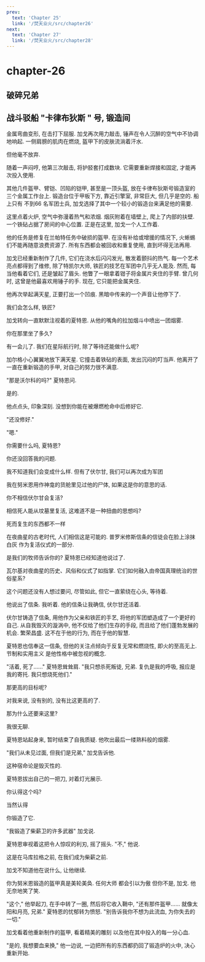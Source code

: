 ```yaml
---
prev:
  text: 'Chapter 25'
  link: '/焚天业火/src/chapter26'
next:
  text: 'Chapter 27'
  link: '/焚天业火/src/chapter28'
---
```


# chapter-26

## 破碎兄弟

## 战斗驳船 "卡律布狄斯 " 号, 锻造间

金属弯曲变形, 在击打下屈服. 加戈再次用力敲击, 锤声在令人沉醉的空气中不协调地响起. 一侧肩膀的肌肉在燃烧, 盔甲下的皮肤流淌着汗水.

但他毫不放弃.

随着一声闷哼, 他第三次敲击, 将护胫套打成数块. 它需要重新焊接和固定, 才能再次投入使用.

其他几件盔甲、臂铠、凹陷的铠甲, 甚至是一顶头盔, 放在卡律布狄斯号锻造室的三个金属工作台上. 锻造台位于甲板下方, 靠近引擎室, 非常巨大, 但几乎是空的. 船上只有 不到66 名军团士兵, 加戈选择了其中一个较小的锻造台来满足他的需要.

这里点着火炉, 空气中弥漫着热气和浓烟. 烟灰附着在墙壁上, 爬上了内部的扶壁. 一个铁砧占据了房间的中心位置. 正是在这里, 加戈一个人工作着.

他的任务是修复在兰帕特任务中破损的盔甲. 在没有补给或增援的情况下, 火蜥蜴们不能再随意浪费资源了. 所有东西都会被回收和重复使用, 直到坏得无法再用.

加戈已经重新制作了几件, 它们在浇水后闪闪发光, 散发着颤抖的热气. 每一个艺术亮点都得到了维修, 除了特凯尔大师, 铁匠的技艺在军团中几乎无人能及. 然而, 每当他看着它们, 还是皱起了眉头. 他瞥了一眼拿着钳子将金属片夹住的手臂. 曾几何时, 这曾是他最喜欢用锤子的手. 现在, 它只能把金属夹住.

他再次举起满天星, 正要打出一个凹痕. 黑暗中传来的一个声音让他停下了.

我们会怎么样, 铁匠?

加戈转向一直默默注视着的夏特恩. 从他的嘴角的拉加烟斗中喷出一团烟雾.

你在那里坐了多久?

有一会儿了. 我们在星际航行时, 除了等待还能做什么呢?

加尔格小心翼翼地放下满天星. 它撞击着铁砧的表面, 发出沉闷的叮当声. 他离开了一直在重新锻造的手甲, 对自己的努力很不满意.

"那是沃尔科的吗?" 夏特恩问.

是的.

他点点头, 印象深刻. 没想到你能在被爆燃枪命中后修好它.

"还没修好."

"嗯."

你需要什么吗, 夏特恩?

你还没回答我的问题.

我不知道我们会变成什么样. 但有了伏尔甘, 我们可以再次成为军团

我在努米恩用作神龛的货舱里见过他的尸体, 如果这是你的意思的话.

你不相信伏尔甘会复活?

相信死人能从坟墓里复活, 这难道不是一种扭曲的思想吗?

死而复生的东西都不一样

在夜曲星的古老时代, 人们相信这是可能的. 普罗米修斯信条的信徒会在脸上涂抹白灰 作为复活仪式的一部分.

是我们的牧师告诉你的? 夏特恩已经知道他说过了.

瓦尔基对夜曲星的历史、风俗和仪式了如指掌. 它们如何融入由帝国真理统治的世俗星系?

这个问题还没有人想过要问, 尽管如此, 但它一直萦绕在心头, 等待着.

他说出了信条. 我听着. 他的信条让我确信, 伏尔甘还活着.

伏尔甘铸造了信条, 用他作为父亲和铁匠的手艺, 将他的军团塑造成了一个更好的自己. 从自我毁灭的漩涡中, 他不仅给了他们生存的手段, 而且给了他们蓬勃发展的机会. 繁荣昌盛. 这不在于他的行为, 而在于他的智慧.

夏特恩也信奉这一信条, 但他的关注点倾向于反复无常和燃烧性, 即火的至高无上. 节制和实用主义 是他性格中被忽视的概念.

"活着, 死了......" 夏特恩耸耸肩. "我只想杀死叛徒, 兄弟. 复仇是我的呼吸, 报应是我的寄托. 我只想烧死他们."

那更高的目标呢?

对我来说, 没有别的, 没有比这更高的了.

那为什么还要来这里?

我很无聊.

夏特恩站起身来, 暂时结束了自我质疑. 他吹出最后一缕熟料般的烟雾.

"我们从未见过面, 但我们是兄弟," 加戈告诉他.

这种宿命论是毁灭性的.

夏特恩拔出自己的一把刀, 对着灯光展示.

你认得这个吗?

当然认得

你锻造了它.

"我锻造了柴薪卫的许多武器" 加戈说.

夏特恩审视着这把令人惊叹的利刃, 摇了摇头. "不," 他说.

这是在马库拉格之前, 在我们成为柴薪之前.

加戈不知道他在说什么, 让他继续.

你为努米恩锻造的盔甲真是美轮美奂. 任何大师 都会引以为傲 但你不是, 加戈. 他无奈地笑了笑.

"这个," 他举起刀, 在手中转了一圈, 然后将它收入鞘中, "还有那件盔甲...... 就像太阳和月亮, 兄弟." 夏特恩的忧郁转为愤怒. "别告诉我你不想为此流血, 为你失去的一切."

加戈看着他重新制作的盔甲, 看着精美的雕刻 以及他在其中投入的每一分心血.

"是的, 我想要血来换," 他一边说, 一边把所有的东西都扔回了锻造炉的火中, 决心重新开始.
